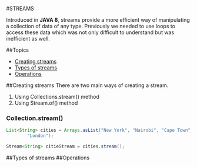 #STREAMS<T>
 
Introduced in **JAVA 8**, streams provide a more efficient way of 
manipulating a collection of data of any type. Previously we needed to use 
loops to access these data which was not only difficult to understand but 
was inefficient as well.

##Topics
- [Creating streams](#creating-streams)
- [Types of streams](#types-of-streams)
- [Operations](#operations)

##Creating streams
There are two main ways of creating a stream. 
 1. Using Collections.stream() method
 2. Using Stream.of() method

### Collection.stream()
```java
List<String> cities = Arrays.asList("New York", "Nairobi", "Cape Town", 
        "London"); 

Stream<String> citieStream = cities.stream(); 
```

##Types of streams
##Operations

